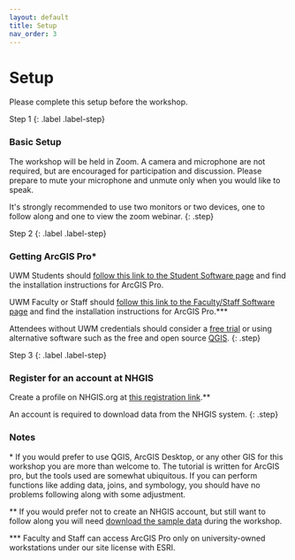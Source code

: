 ```yaml
---
layout: default
title: Setup
nav_order: 3
---
```

# Setup

Please complete this setup before the workshop.

Step 1
{: .label .label-step}
### Basic Setup

The workshop will be held in Zoom. A camera and microphone are not required, but are encouraged for participation and discussion. Please prepare to mute your microphone and unmute only when you would like to speak.

It's strongly recommended to use two monitors or two devices, one to follow along and one to view the zoom webinar.
{: .step}


Step 2
{: .label .label-step}
### Getting ArcGIS Pro*

UWM Students should [follow this link to the Student Software page](https://uwm.edu/software/student-software/) and find the installation instructions for ArcGIS Pro.

UWM Faculty or Staff should [follow this link to the Faculty/Staff Software page](https://uwm.edu/software/faculty-staff-software/) and find the installation instructions for ArcGIS Pro.***

Attendees without UWM credentials should consider a [free trial](https://www.esri.com/en-us/arcgis/products/arcgis-pro/trial) or using alternative software such as the free and open source [QGIS](https://www.qgis.org).
{: .step}


Step 3
{: .label .label-step}
### Register for an account at NHGIS

Create a profile on NHGIS.org at [this registration link](https://uma.pop.umn.edu/nhgis/user/new).**

An account is required to download data from the NHGIS system.
{: .step}

### Notes

\* If you would prefer to use QGIS, ArcGIS Desktop, or any other GIS for this workshop you are more than welcome to. The tutorial is written for ArcGIS pro, but the tools used are somewhat ubiquitous. If you can perform functions like adding data, joins, and symbology, you should have no problems following along with some adjustment.

\*\* If you would prefer not to create an NHGIS account, but still want to follow along you will need [download the sample data]() during the workshop.

\*\*\* Faculty and Staff can access ArcGIS Pro only on university-owned workstations under our site license with ESRI.
